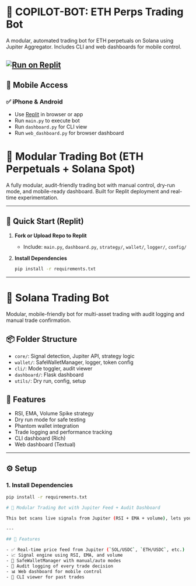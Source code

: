 # 🚀 COPILOT-BOT: ETH Perps Trading Bot

A modular, automated trading bot for ETH perpetuals on Solana using Jupiter Aggregator. Includes CLI and web dashboards for mobile control.

[![Run on Replit](https://replit.com/badge/github/KIILLSTAR/COPILOT-BOT)](https://replit.com/github/KIILLSTAR/COPILOT-BOT)
---

## 📱 Mobile Access

### ✅ iPhone & Android
- Use [Replit](https://replit.com) in browser or app
- Run `main.py` to execute bot
- Run `dashboard.py` for CLI view
- Run `web_dashboard.py` for browser dashboard

# 🧠 Modular Trading Bot (ETH Perpetuals + Solana Spot)

A fully modular, audit-friendly trading bot with manual control, dry-run mode, and mobile-ready dashboard. Built for Replit deployment and real-time experimentation.

---

## 🚀 Quick Start (Replit)

1. **Fork or Upload Repo to Replit**
   - Include: `main.py`, `dashboard.py`, `strategy/`, `wallet/`, `logger/`, `config/`

2. **Install Dependencies**
   ```bash
   pip install -r requirements.txt

---
# 🧠 Solana Trading Bot

Modular, mobile-friendly bot for multi-asset trading with audit logging and manual trade confirmation.

## 📦 Folder Structure
- `core/`: Signal detection, Jupiter API, strategy logic
- `wallet/`: SafeWalletManager, logger, token config
- `cli/`: Mode toggler, audit viewer
- `dashboard/`: Flask dashboard
- `utils/`: Dry run, config, setup

## 🧠 Features

- RSI, EMA, Volume Spike strategy
- Dry run mode for safe testing
- Phantom wallet integration
- Trade logging and performance tracking
- CLI dashboard (Rich)
- Web dashboard (Textual)

---

## ⚙️ Setup

### 1. Install Dependencies
```bash
pip install -r requirements.txt

# 🔁 Modular Trading Bot with Jupiter Feed + Audit Dashboard

This bot scans live signals from Jupiter (RSI + EMA + volume), lets you confirm trades manually or automatically, and logs every decision for full auditability. Built for mobile-friendly control via Flask dashboard.

---

## 🚀 Features

- ✅ Real-time price feed from Jupiter (`SOL/USDC`, `ETH/USDC`, etc.)
- 📈 Signal engine using RSI, EMA, and volume
- 🔐 SafeWalletManager with manual/auto modes
- 🧾 Audit logging of every trade decision
- 📊 Web dashboard for mobile control
- 🧭 CLI viewer for past trades
